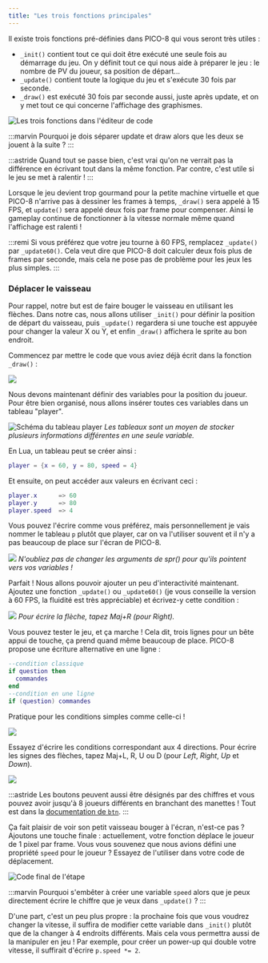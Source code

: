 ```yaml
---
title: "Les trois fonctions principales"
---
```


Il existe trois fonctions pré-définies dans PICO-8 qui vous seront très utiles :

- `_init()` contient tout ce qui doit être exécuté une seule fois au démarrage du jeu. On y définit tout ce qui nous aide à préparer le jeu : le nombre de PV du joueur, sa position de départ...
- `_update()` contient toute la logique du jeu et s'exécute 30 fois par seconde.
- `_draw()` est exécuté 30 fois par seconde aussi, juste après update, et on y met tout ce qui concerne l'affichage des graphismes.

![Les trois fonctions dans l'éditeur de code](./les-3-fonctions.png)

:::marvin
Pourquoi je dois séparer update et draw alors que les deux se jouent à la suite ?
:::

:::astride
Quand tout se passe bien, c'est vrai qu'on ne verrait pas la différence en écrivant tout dans la même fonction. Par contre, c'est utile si le jeu se met à ralentir !
:::

Lorsque le jeu devient trop gourmand pour la petite machine virtuelle et que PICO-8 n'arrive pas à dessiner les frames à temps, `_draw()` sera appelé à 15 FPS, et `update()` sera appelé deux fois par frame pour compenser. Ainsi le gameplay continue de fonctionner à la vitesse normale même quand l'affichage est ralenti !

:::remi
Si vous préférez que votre jeu tourne à 60 FPS, remplacez `_update()` par `_update60()`. Cela veut dire que PICO-8 doit calculer deux fois plus de frames par seconde, mais cela ne pose pas de problème pour les jeux les plus simples.
:::

### Déplacer le vaisseau

Pour rappel, notre but est de faire bouger le vaisseau en utilisant les flèches. Dans notre cas, nous allons utiliser `_init()` pour définir la position de départ du vaisseau, puis `_update()` regardera si une touche est appuyée pour changer la valeur X ou Y, et enfin `_draw()` affichera le sprite au bon endroit.

Commencez par mettre le code que vous aviez déjà écrit dans la fonction `_draw()` :

![](./function-draw.png)

Nous devons maintenant définir des variables pour la position du joueur. Pour être bien organisé, nous allons insérer toutes ces variables dans un tableau "player".

![Schéma du tableau player](./player.png)
*Les tableaux sont un moyen de stocker plusieurs informations différentes en une seule variable.*

En Lua, un tableau peut se créer ainsi :

```lua
player = {x = 60, y = 80, speed = 4}
```

Et ensuite, on peut accéder aux valeurs en écrivant ceci :

```lua
player.x      => 60
player.y      => 80
player.speed  => 4
```

Vous pouvez l'écrire comme vous préférez, mais personnellement je vais nommer le tableau `p` plutôt que player, car on va l'utiliser souvent et il n'y a pas beaucoup de place sur l'écran de PICO-8.

![](./function-init.png)
*N'oubliez pas de changer les arguments de spr() pour qu'ils pointent vers vos variables !*

Parfait ! Nous allons pouvoir ajouter un peu d'interactivité maintenant. Ajoutez une fonction `_update()` ou `_update60()` (je vous conseille la version à 60 FPS, la fluidité est très appréciable) et écrivez-y cette condition :

![](./premier-if.png)
*Pour écrire la flèche, tapez Maj+R (pour Right).*

Vous pouvez tester le jeu, et ça marche ! Cela dit, trois lignes pour un bête appui de touche, ça prend quand même beaucoup de place. PICO-8 propose une écriture alternative en une ligne :

```lua
--condition classique
if question then
  commandes
end
--condition en une ligne
if (question) commandes
```

Pratique pour les conditions simples comme celle-ci !

![](./one-line-if.png)

Essayez d'écrire les conditions correspondant aux 4 directions. Pour écrire les signes des flèches, tapez Maj+L, R, U ou D (pour *Left*, *Right*, *Up* et *Down*).

![](./tous-les-boutons.png)

:::astride
Les boutons peuvent aussi être désignés par des chiffres et vous pouvez avoir jusqu'à 8 joueurs différents en branchant des manettes ! Tout est dans la [documentation de `btn`](https://www.lexaloffle.com/pico-8.php?page=manual#main_div:~:text=btn%20%5Bi%5D%20%5Bp%5D).
:::

Ça fait plaisir de voir son petit vaisseau bouger à l'écran, n'est-ce pas ? Ajoutons une touche finale : actuellement, votre fonction déplace le joueur de 1 pixel par frame. Vous vous souvenez que nous avions défini une propriété `speed` pour le joueur ? Essayez de l'utiliser dans votre code de déplacement.

![Code final de l'étape](./p-speed.png)

:::marvin
Pourquoi s'embêter à créer une variable `speed` alors que je peux directement écrire le chiffre que je veux dans `_update()` ?
:::

D'une part, c'est un peu plus propre : la prochaine fois que vous voudrez changer la vitesse, il suffira de modifier cette variable dans `_init()` plutôt que de la changer à 4 endroits différents. Mais cela vous permettra aussi de la manipuler en jeu ! Par exemple, pour créer un power-up qui double votre vitesse, il suffirait d'écrire `p.speed *= 2`.
